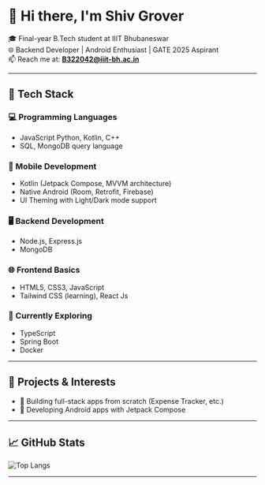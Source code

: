 # 👋 Hi there, I'm Shiv Grover

🎓 Final-year B.Tech student at IIIT Bhubaneswar  
🌐 Backend Developer | Android Enthusiast | GATE 2025 Aspirant  
📫 Reach me at: **B322042@iiit-bh.ac.in**  

---

## 🚀 Tech Stack

### 💻 Programming Languages
- JavaScript  Python, Kotlin, C++
- SQL, MongoDB query language

### 📱 Mobile Development
- Kotlin (Jetpack Compose, MVVM architecture)
- Native Android (Room, Retrofit, Firebase)
- UI Theming with Light/Dark mode support

### 🖥️ Backend Development
- Node.js, Express.js
- MongoDB

### 🌐 Frontend Basics
- HTML5, CSS3, JavaScript
- Tailwind CSS (learning), React Js

### 🧠 Currently Exploring
- TypeScript
- Spring Boot 
- Docker
---

## 📌 Projects & Interests
- 🚧 Building full-stack apps from scratch (Expense Tracker, etc.)
- 📱 Developing Android apps with Jetpack Compose
---

## 📈 GitHub Stats

![Top Langs](https://github-readme-stats.vercel.app/api/top-langs/?username=ShivGrover45&layout=compact&theme=radical)

---






